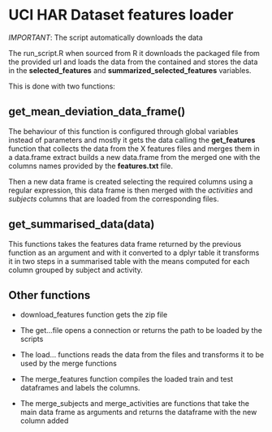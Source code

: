 
UCI HAR Dataset features loader
===============================

_IMPORTANT_: The script automatically downloads the data

The run_script.R when sourced from R it downloads the packaged file from the
provided url and loads the data from the contained and stores the data in the
__selected_features__ and __summarized_selected_features__ variables.

This is done with two functions:

get_mean_deviation_data_frame() 
-------------------------------

The behaviour of this function is configured through global variables instead
of parameters and mostly it gets the data calling the **get_features** function
that collects the data from the X features files and merges them in a
data.frame extract builds a new data.frame from the merged one with the columns
names provided by the **features.txt** file. 

Then a new data frame is created selecting the required columns using a regular 
expression, this data frame is then merged with the *activities* and *subjects*
columns that are loaded from the corresponding files.

get_summarised_data(data)
-------------------------

This functions takes the features data frame returned by the previous function
as an argument and with it converted to a dplyr table it transforms it in two
steps in a summarised table with the means computed for each column grouped by
subject and activity.

Other functions
---------------

- download_features function gets the zip file

- The get...file opens a connection or returns the path to be loaded by the
  scripts

- The load... functions reads the data from the files and transforms it to be
  used by the merge functions

- The merge_features function compiles the loaded train and test dataframes
  and labels the columns.

- The merge_subjects and merge_activities are functions that take the main data
  frame as arguments and returns the dataframe with the new column added

